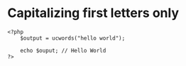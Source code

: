# Capitalizing first letters only

    <?php
        $output = ucwords("hello world");

        echo $ouput; // Hello World
    ?>